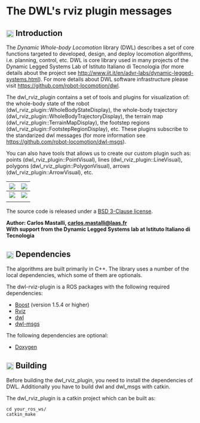 The DWL's rviz plugin messages
==============================================

## <img align="center" height="20" src="https://i.imgur.com/vAYeCzC.png"/> Introduction

The *Dynamic Whole-body Locomotion* library (DWL) describes a set of core functions targeted to developed, design, and deploy locomotion algorithms, i.e. planning, control, etc. DWL is core library used in many projects of the Dynamic Legged Systems Lab of Istituto Italiano di Tecnologia (for more details about the project see http://www.iit.it/en/advr-labs/dynamic-legged-systems.html). For more details about DWL software infrastructure please visit https://github.com/robot-locomotion/dwl.

The dwl_rviz_plugin contains a set of tools and plugins for visualization of: the whole-body state of the robot (dwl_rviz_plugin::WholeBodyStateDisplay), the whole-body trajectory (dwl_rviz_plugin::WholeBodyTrajectoryDisplay), the terrain map (dwl_rviz_plugin::TerrainMapDisplay), the footstep regions (dwl_rviz_plugin::FootstepRegionDisplay), etc. These plugins subscribe to the standarized dwl messages (for more information see https://github.com/robot-locomotion/dwl-msgs).

You can also have tools that allows us to create our custom plugin such as: points (dwl_rviz_plugin::PointVisual), lines (dwl_rviz_plugin::LineVisual), polygons (dwl_rviz_plugin::PolygonVisual), arrows (dwl_rviz_plugin::ArrowVisual), etc.

| [![](https://i.imgur.com/oiBL7Be.gif)](https://www.youtube.com/watch?v=MOhJRMqBWQk&feature=youtu.be) | [![](https://i.imgur.com/4kKhryj.gif)](https://www.youtube.com/watch?v=KI9x1GZWRwE)
|:-------------------------:|:-------------------------:|
| [![](https://i.imgur.com/TUrgkzO.gif)](https://www.youtube.com/watch?v=MOhJRMqBWQk&feature=youtu.be) | [![](https://i.imgur.com/RKe3sNo.gif)](https://www.youtube.com/watch?v=KI9x1GZWRwE)
|||

The source code is released under a [BSD 3-Clause license](LICENSE).

**Author: Carlos Mastalli, carlos.mastalli@laas.fr<br />
With support from the Dynamic Legged Systems lab at Istituto Italiano di Tecnologia<br />**



## <img align="center" height="20" src="https://i.imgur.com/fjS3xIe.png"/> Dependencies

The algorithms are built primarily in C++. The library uses a number of the local dependencies, which some of them are optionals.

The dwl-rviz-plugin is a ROS packages with the following required dependencies:
* [Boost](http://www.boost.org) (version 1.5.4 or higher)
* [Rviz](http://www.cmake.org)
* [dwl](https://github.com/robot-locomotion/dwl)
* [dwl-msgs](https://github.com/robot-locomotion/dwl-msgs)

The following dependencies are optional:
* [Doxygen](http://www.doxygen.org)



## <img align="center" height="20" src="https://i.imgur.com/x1morBF.png"/> Building

Before building the dwl_rviz_plugin, you need to install the dependencies of DWL. Additionally you have to build dwl and dwl_msgs with catkin.

The dwl_rviz_plugin is a catkin project which can be built as:

	cd your_ros_ws/
	catkin_make
